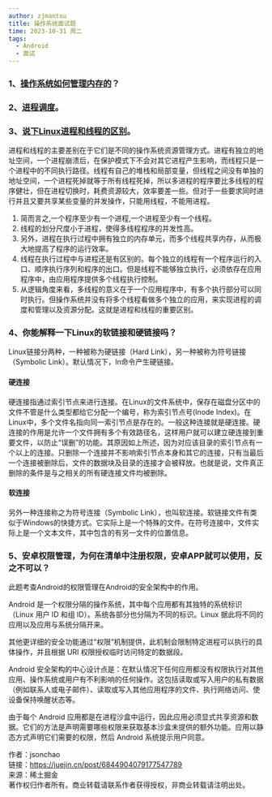 ```yaml
---
author: zjmantou
title: 操作系统面试题
time: 2023-10-31 周二
tags:
  - Android
  - 面试
---
```

### 1、[操作系统如何管理内存的](https://link.juejin.cn/?target=https%3A%2F%2Fblog.csdn.net%2Fhguisu%2Farticle%2Fdetails%2F5713164 "https://blog.csdn.net/hguisu/article/details/5713164")？

### 2、[进程调度](https://link.juejin.cn/?target=https%3A%2F%2Fwww.cnblogs.com%2Fwawlian%2Farchive%2F2012%2F02%2F17%2F2356398.html "https://www.cnblogs.com/wawlian/archive/2012/02/17/2356398.html")。

### 3、[说下Linux进程和线程的区别](https://link.juejin.cn/?target=https%3A%2F%2Fmy.oschina.net%2Fcnyinlinux%2Fblog%2F422207 "https://my.oschina.net/cnyinlinux/blog/422207")。

进程和线程的主要差别在于它们是不同的操作系统资源管理方式。进程有独立的地址空间，一个进程崩溃后，在保护模式下不会对其它进程产生影响，而线程只是一个进程中的不同执行路径。线程有自己的堆栈和局部变量，但线程之间没有单独的地址空间，一个进程死掉就等于所有线程死掉，所以多进程的程序要比多线程的程序健壮，但在进程切换时，耗费资源较大，效率要差一些。但对于一些要求同时进行并且又要共享某些变量的并发操作，只能用线程，不能用进程。

1. 简而言之,一个程序至少有一个进程,一个进程至少有一个线程。
2. 线程的划分尺度小于进程，使得多线程程序的并发性高。
3. 另外，进程在执行过程中拥有独立的内存单元，而多个线程共享内存，从而极大地提高了程序的运行效率。
4. 线程在执行过程中与进程还是有区别的。每个独立的线程有一个程序运行的入口、顺序执行序列和程序的出口。但是线程不能够独立执行，必须依存在应用程序中，由应用程序提供多个线程执行控制。
5. 从逻辑角度来看，多线程的意义在于一个应用程序中，有多个执行部分可以同时执行。但操作系统并没有将多个线程看做多个独立的应用，来实现进程的调度和管理以及资源分配。这就是进程和线程的重要区别。

### 4、你能解释一下Linux的软链接和硬链接吗？

Linux链接分两种，一种被称为硬链接（Hard Link），另一种被称为符号链接（Symbolic Link）。默认情况下，ln命令产生硬链接。

#### 硬连接

硬连接指通过索引节点来进行连接。在Linux的文件系统中，保存在磁盘分区中的文件不管是什么类型都给它分配一个编号，称为索引节点号(Inode Index)。在Linux中，多个文件名指向同一索引节点是存在的。一般这种连接就是硬连接。硬连接的作用是允许一个文件拥有多个有效路径名，这样用户就可以建立硬连接到重要文件，以防止“误删”的功能。其原因如上所述，因为对应该目录的索引节点有一个以上的连接。只删除一个连接并不影响索引节点本身和其它的连接，只有当最后一个连接被删除后，文件的数据块及目录的连接才会被释放。也就是说，文件真正删除的条件是与之相关的所有硬连接文件均被删除。

#### 软连接

另外一种连接称之为符号连接（Symbolic Link），也叫软连接。软链接文件有类似于Windows的快捷方式。它实际上是一个特殊的文件。在符号连接中，文件实际上是一个文本文件，其中包含的有另一文件的位置信息。

### 5、安卓权限管理，为何在清单中注册权限，安卓APP就可以使用，反之不可以？

此题考查Android的权限管理在Android的安全架构中的作用。

Android 是一个权限分隔的操作系统，其中每个应用都有其独特的系统标识（Linux 用户 ID 和组 ID）。系统各部分也分隔为不同的标识。Linux 据此将不同的应用以及应用与系统分隔开来。

其他更详细的安全功能通过“权限”机制提供，此机制会限制特定进程可以执行的具体操作，并且根据 URI 权限授权临时访问特定的数据段。

Android 安全架构的中心设计点是：在默认情况下任何应用都没有权限执行对其他应用、操作系统或用户有不利影响的任何操作。这包括读取或写入用户的私有数据（例如联系人或电子邮件）、读取或写入其他应用程序的文件、执行网络访问、使设备保持唤醒状态等。

由于每个 Android 应用都是在进程沙盒中运行，因此应用必须显式共享资源和数据。它们的方法是声明需要哪些权限来获取基本沙盒未提供的额外功能。应用以静态方式声明它们需要的权限，然后 Android 系统提示用户同意。

  

作者：jsonchao  
链接：https://juejin.cn/post/6844904079177547789  
来源：稀土掘金  
著作权归作者所有。商业转载请联系作者获得授权，非商业转载请注明出处。